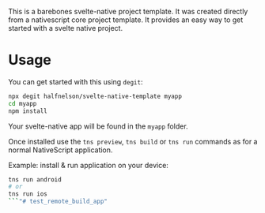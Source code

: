 This is a barebones svelte-native project template. It was created directly from a nativescript core project template. It provides an easy way to get started with a svelte native project.

# Usage

You can get started with this using `degit`:

```bash
npx degit halfnelson/svelte-native-template myapp
cd myapp
npm install
```

Your svelte-native app will be found in the `myapp` folder.

Once installed use the `tns preview`, `tns build` or `tns run` commands as for a normal NativeScript application.

Example: install & run application on your device:

```bash
tns run android
# or
tns run ios
```"# test_remote_build_app" 

